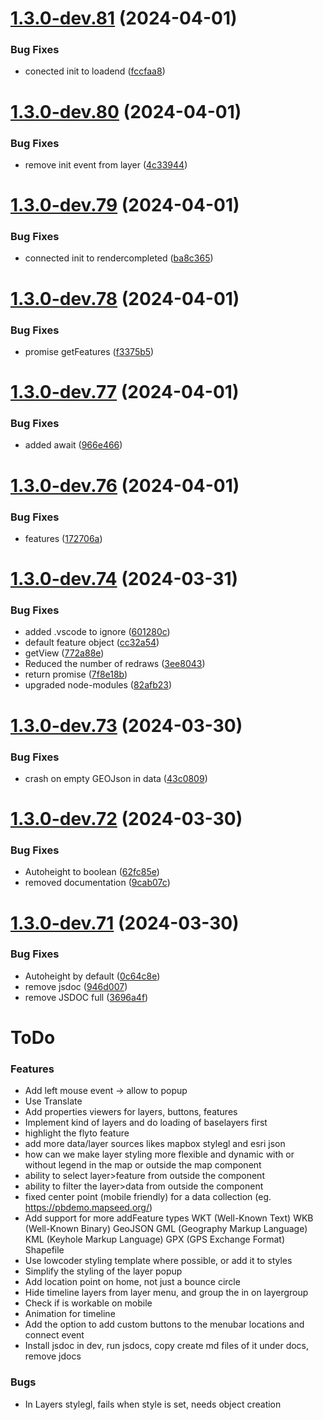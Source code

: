 # [1.3.0-dev.81](https://github.com/sjhoeksma/lowcoder-comp-geo/compare/v1.3.0-dev.80...v1.3.0-dev.81) (2024-04-01)


### Bug Fixes

* conected init to loadend ([fccfaa8](https://github.com/sjhoeksma/lowcoder-comp-geo/commit/fccfaa8a055f52c052895c856839fd9adae4293c))

# [1.3.0-dev.80](https://github.com/sjhoeksma/lowcoder-comp-geo/compare/v1.3.0-dev.79...v1.3.0-dev.80) (2024-04-01)


### Bug Fixes

* remove init event from layer ([4c33944](https://github.com/sjhoeksma/lowcoder-comp-geo/commit/4c33944bd90aea2a92f78bc54bcf299d96704d53))

# [1.3.0-dev.79](https://github.com/sjhoeksma/lowcoder-comp-geo/compare/v1.3.0-dev.78...v1.3.0-dev.79) (2024-04-01)


### Bug Fixes

* connected init to rendercompleted ([ba8c365](https://github.com/sjhoeksma/lowcoder-comp-geo/commit/ba8c365b4e95ba71650ff3ecbcf9602d8de7f996))

# [1.3.0-dev.78](https://github.com/sjhoeksma/lowcoder-comp-geo/compare/v1.3.0-dev.77...v1.3.0-dev.78) (2024-04-01)


### Bug Fixes

* promise getFeatures ([f3375b5](https://github.com/sjhoeksma/lowcoder-comp-geo/commit/f3375b5ceb6503ffd306b601fab3a533e2586169))

# [1.3.0-dev.77](https://github.com/sjhoeksma/lowcoder-comp-geo/compare/v1.3.0-dev.76...v1.3.0-dev.77) (2024-04-01)


### Bug Fixes

* added await ([966e466](https://github.com/sjhoeksma/lowcoder-comp-geo/commit/966e466d884e23865e9d01dd45cefc26587c7b5b))

# [1.3.0-dev.76](https://github.com/sjhoeksma/lowcoder-comp-geo/compare/v1.3.0-dev.75...v1.3.0-dev.76) (2024-04-01)


### Bug Fixes

* features ([172706a](https://github.com/sjhoeksma/lowcoder-comp-geo/commit/172706a3e8d4c2472f576efdbc9803628fbf3e07))

# [1.3.0-dev.74](https://github.com/sjhoeksma/lowcoder-comp-geo/compare/v1.3.0-dev.73...v1.3.0-dev.74) (2024-03-31)

### Bug Fixes

* added .vscode to ignore ([601280c](https://github.com/sjhoeksma/lowcoder-comp-geo/commit/601280c7d90258b3ad2b097e7c02a6c76d29c31e))
* default feature object ([cc32a54](https://github.com/sjhoeksma/lowcoder-comp-geo/commit/cc32a54a0d64cd9375652d125898cef8761a56f8))
* getView ([772a88e](https://github.com/sjhoeksma/lowcoder-comp-geo/commit/772a88e13bbd4b7c9a2c8721045342314cf9f69c))
* Reduced the number of redraws ([3ee8043](https://github.com/sjhoeksma/lowcoder-comp-geo/commit/3ee804380b9854e900a66e651aaede394aa5e24a))
* return promise ([7f8e18b](https://github.com/sjhoeksma/lowcoder-comp-geo/commit/7f8e18b4908c2b6921f0a6d878648fceb933defc))
* upgraded node-modules ([82afb23](https://github.com/sjhoeksma/lowcoder-comp-geo/commit/82afb23f175ce183f732c61eed6f146e85235f6c))

# [1.3.0-dev.73](https://github.com/sjhoeksma/lowcoder-comp-geo/compare/v1.3.0-dev.72...v1.3.0-dev.73) (2024-03-30)


### Bug Fixes

* crash on empty GEOJson in data ([43c0809](https://github.com/sjhoeksma/lowcoder-comp-geo/commit/43c08090a68b1fb2e7c1ae3153e813647ecd604d))

# [1.3.0-dev.72](https://github.com/sjhoeksma/lowcoder-comp-geo/compare/v1.3.0-dev.71...v1.3.0-dev.72) (2024-03-30)


### Bug Fixes

* Autoheight to boolean ([62fc85e](https://github.com/sjhoeksma/lowcoder-comp-geo/commit/62fc85e83806011d361ba815728c7029b531787b))
* removed documentation ([9cab07c](https://github.com/sjhoeksma/lowcoder-comp-geo/commit/9cab07c3b45ed779b874b673b30c63cafc7e1158))

# [1.3.0-dev.71](https://github.com/sjhoeksma/lowcoder-comp-geo/compare/v1.3.0-dev.70...v1.3.0-dev.71) (2024-03-30)


### Bug Fixes

* Autoheight by default ([0c64c8e](https://github.com/sjhoeksma/lowcoder-comp-geo/commit/0c64c8ef813c4e69d919d8b540528b6ecc221ae0))
* remove jsdoc ([946d007](https://github.com/sjhoeksma/lowcoder-comp-geo/commit/946d0079dbc0a9dab0c697e6a816fb4443d77b1b))
* remove JSDOC full ([3696a4f](https://github.com/sjhoeksma/lowcoder-comp-geo/commit/3696a4fac53a1ff42585cd7f854b1b03fc79696e))

# ToDo

### Features
* Add left mouse event -> allow to popup
* Use Translate
* Add properties viewers for layers, buttons, features
* Implement kind of layers and do loading of baselayers first
* highlight the flyto feature
* add more data/layer sources likes mapbox stylegl and esri json
* how can we make layer styling more flexible and dynamic with or without legend in the map or outside the map component
* ability to select layer>feature from outside the component
* ability to filter the layer>data from outside the component
* fixed center point (mobile friendly) for a data collection (eg. https://pbdemo.mapseed.org/)
* Add support for more addFeature types
  WKT (Well-Known Text)
  WKB (Well-Known Binary)
  GeoJSON
  GML (Geography Markup Language)
  KML (Keyhole Markup Language)
  GPX (GPS Exchange Format)
  Shapefile
* Use lowcoder styling template where possible, or add it to styles
* Simplify the styling of the layer popup
* Add location point on home, not just a bounce circle
* Hide timeline layers from layer menu, and group the in on layergroup
* Check if is workable on mobile
* Animation for timeline
* Add the option to add custom buttons to the menubar locations and connect event
* Install jsdoc in dev, run jsdocs, copy create md files of it under docs, remove jdocs


### Bugs
* In Layers stylegl, fails when style is set, needs object creation
